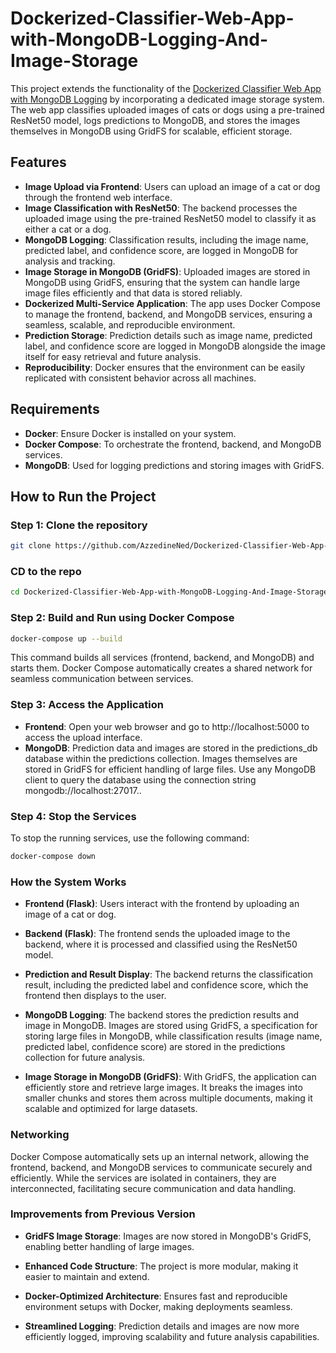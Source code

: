 # Dockerized-Classifier-Web-App-with-MongoDB-Logging-And-Image-Storage

This project extends the functionality of the [Dockerized Classifier Web App with MongoDB Logging](https://github.com/AzzedineNed/Dockerized-Classifier-Web-App-with-MongoDB-Logging) by incorporating a dedicated image storage system. The web app classifies uploaded images of cats or dogs using a pre-trained ResNet50 model, logs predictions to MongoDB, and stores the images themselves in MongoDB using GridFS for scalable, efficient storage.

## Features
- **Image Upload via Frontend**: Users can upload an image of a cat or dog through the frontend web interface.
- **Image Classification with ResNet50**: The backend processes the uploaded image using the pre-trained ResNet50 model to classify it as either a cat or a dog.
- **MongoDB Logging**: Classification results, including the image name, predicted label, and confidence score, are logged in MongoDB for analysis and tracking.
- **Image Storage in MongoDB (GridFS)**: Uploaded images are stored in MongoDB using GridFS, ensuring that the system can handle large image files efficiently and that data is stored reliably.
- **Dockerized Multi-Service Application**: The app uses Docker Compose to manage the frontend, backend, and MongoDB services, ensuring a seamless, scalable, and reproducible environment.
- **Prediction Storage**: Prediction details such as image name, predicted label, and confidence score are logged in MongoDB alongside the image itself for easy retrieval and future analysis.
- **Reproducibility**: Docker ensures that the environment can be easily replicated with consistent behavior across all machines.


## Requirements

- **Docker**: Ensure Docker is installed on your system.
- **Docker Compose**: To orchestrate the frontend, backend, and MongoDB services.
- **MongoDB**: Used for logging predictions and storing images with GridFS.


## How to Run the Project

### Step 1: Clone the repository

```bash
git clone https://github.com/AzzedineNed/Dockerized-Classifier-Web-App-with-MongoDB-Logging-And-Image-Storage
```

### CD to the repo

```bash
cd Dockerized-Classifier-Web-App-with-MongoDB-Logging-And-Image-Storage
```

### Step 2: Build and Run using Docker Compose

```bash
docker-compose up --build
```
This command builds all services (frontend, backend, and MongoDB) and starts them. Docker Compose automatically creates a shared network for seamless communication between services.

### Step 3: Access the Application

- **Frontend**: Open your web browser and go to http://localhost:5000 to access the upload interface.
- **MongoDB**: Prediction data and images are stored in the predictions_db database within the predictions collection. Images themselves are stored in GridFS for efficient handling of large files. Use any MongoDB client to query the database using the connection string mongodb://localhost:27017..

### Step 4: Stop the Services

To stop the running services, use the following command:

```bash
docker-compose down
```

### How the System Works

- **Frontend (Flask)**: Users interact with the frontend by uploading an image of a cat or dog.

- **Backend (Flask)**: The frontend sends the uploaded image to the backend, where it is processed and classified using the ResNet50 model.

- **Prediction and Result Display**: The backend returns the classification result, including the predicted label and confidence score, which the frontend then displays to the user.

- **MongoDB Logging**: The backend stores the prediction results and image in MongoDB. Images are stored using GridFS, a specification for storing large files in MongoDB, while classification results (image name, predicted label, confidence score) are stored in the predictions collection for future analysis.

- **Image Storage in MongoDB (GridFS)**: With GridFS, the application can efficiently store and retrieve large images. It breaks the images into smaller chunks and stores them across multiple documents, making it scalable and optimized for large datasets.

### Networking

Docker Compose automatically sets up an internal network, allowing the frontend, backend, and MongoDB services to communicate securely and efficiently. While the services are isolated in containers, they are interconnected, facilitating secure communication and data handling.


### Improvements from Previous Version
- **GridFS Image Storage**: Images are now stored in MongoDB's GridFS, enabling better handling of large images.

- **Enhanced Code Structure**: The project is more modular, making it easier to maintain and extend.

- **Docker-Optimized Architecture**: Ensures fast and reproducible environment setups with Docker, making deployments seamless.

- **Streamlined Logging**: Prediction details and images are now more efficiently logged, improving scalability and future analysis capabilities.

